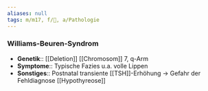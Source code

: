 ```yaml
---
aliases: null
tags: m/m17, f/🧬, a/Pathologie
---
```

### Williams-Beuren-Syndrom 
- **Genetik**:: [[Deletion]] [[Chromosom]] 7, q-Arm
- **Symptome**:: Typische Fazies u.a. volle Lippen
- **Sonstiges**:: Postnatal transiente [[TSH]]-Erhöhung → Gefahr der Fehldiagnose [[Hypothyreose]]